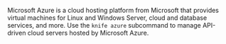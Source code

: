 Microsoft Azure is a cloud hosting platform from Microsoft that provides
virtual machines for Linux and Windows Server, cloud and database
services, and more. Use the `knife azure` subcommand to manage
API-driven cloud servers hosted by Microsoft Azure.